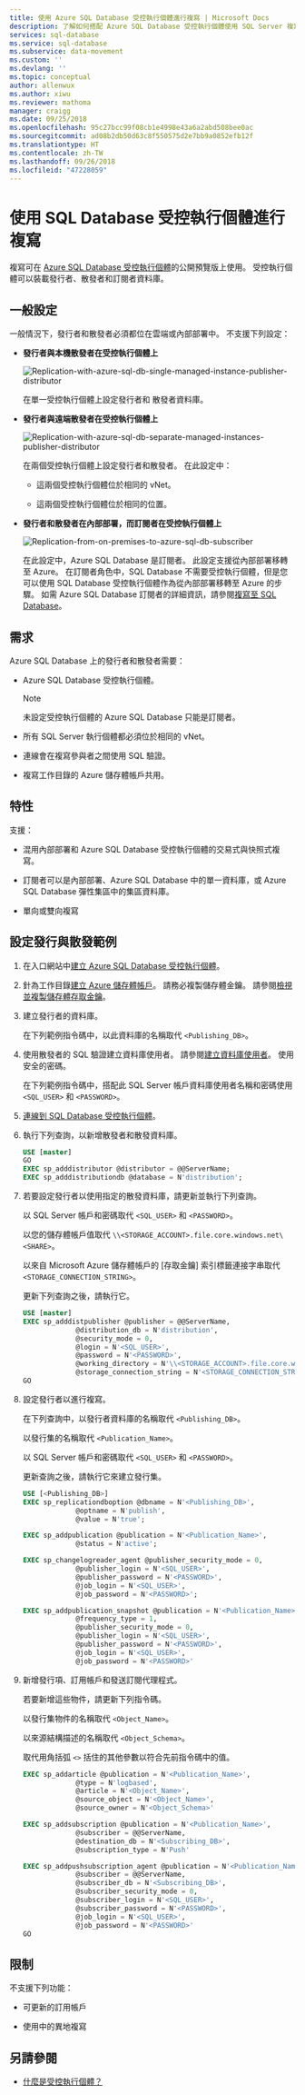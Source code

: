 ```yaml
---
title: 使用 Azure SQL Database 受控執行個體進行複寫 | Microsoft Docs
description: 了解如何搭配 Azure SQL Database 受控執行個體使用 SQL Server 複寫
services: sql-database
ms.service: sql-database
ms.subservice: data-movement
ms.custom: ''
ms.devlang: ''
ms.topic: conceptual
author: allenwux
ms.author: xiwu
ms.reviewer: mathoma
manager: craigg
ms.date: 09/25/2018
ms.openlocfilehash: 95c27bcc99f08cb1e4998e43a6a2abd508bee0ac
ms.sourcegitcommit: ad08b2db50d63c8f550575d2e7bb9a0852efb12f
ms.translationtype: HT
ms.contentlocale: zh-TW
ms.lasthandoff: 09/26/2018
ms.locfileid: "47228059"
---
```

# <a name="replication-with-sql-database-managed-instance"></a>使用 SQL Database 受控執行個體進行複寫

複寫可在 [Azure SQL Database 受控執行個體](sql-database-managed-instance.md)的公開預覽版上使用。 受控執行個體可以裝載發行者、散發者和訂閱者資料庫。

## <a name="common-configurations"></a>一般設定

一般情況下，發行者和散發者必須都位在雲端或內部部署中。 不支援下列設定：

- **發行者與本機散發者在受控執行個體上**

   ![Replication-with-azure-sql-db-single-managed-instance-publisher-distributor](./media/replication-with-sql-database-managed-instance/01-single-instance-asdbmi-pubdist.png)

   在單一受控執行個體上設定發行者和 散發者資料庫。

- **發行者與遠端散發者在受控執行個體上**

   ![Replication-with-azure-sql-db-separate-managed-instances-publisher-distributor](./media/replication-with-sql-database-managed-instance/02-separate-instances-asdbmi-pubdist.png)

   在兩個受控執行個體上設定發行者和散發者。 在此設定中：

  - 這兩個受控執行個體位於相同的 vNet。

  - 這兩個受控執行個體位於相同的位置。

- **發行者和散發者在內部部署，而訂閱者在受控執行個體上**

   ![Replication-from-on-premises-to-azure-sql-db-subscriber](./media/replication-with-sql-database-managed-instance/03-azure-sql-db-subscriber.png)

   在此設定中，Azure SQL Database 是訂閱者。 此設定支援從內部部署移轉至 Azure。 在訂閱者角色中，SQL Database 不需要受控執行個體，但是您可以使用 SQL Database 受控執行個體作為從內部部署移轉至 Azure 的步驟。 如需 Azure SQL Database 訂閱者的詳細資訊，請參閱[複寫至 SQL Database](replication-to-sql-database.md)。

## <a name="requirements"></a>需求

Azure SQL Database 上的發行者和散發者需要：

- Azure SQL Database 受控執行個體。

   >[!NOTE]
   >未設定受控執行個體的 Azure SQL Database 只能是訂閱者。

- 所有 SQL Server 執行個體都必須位於相同的 vNet。

- 連線會在複寫參與者之間使用 SQL 驗證。

- 複寫工作目錄的 Azure 儲存體帳戶共用。

## <a name="features"></a>特性

支援：

- 混用內部部署和 Azure SQL Database 受控執行個體的交易式與快照式複寫。

- 訂閱者可以是內部部署、Azure SQL Database 中的單一資料庫，或 Azure SQL Database 彈性集區中的集區資料庫。

- 單向或雙向複寫

## <a name="configure-publishing-and-distribution-example"></a>設定發行與散發範例

1. 在入口網站中[建立 Azure SQL Database 受控執行個體](http://docs.microsoft.com/azure/sql-database/sql-database-managed-instance-create-tutorial-portal)。

1. 針為工作目錄[建立 Azure 儲存體帳戶](http://docs.microsoft.com/azure/storage/common/storage-create-storage-account#create-a-storage-account)。 請務必複製儲存體金鑰。 請參閱[檢視並複製儲存體存取金鑰](http://docs.microsoft.com/azure/storage/common/storage-create-storage-account#manage-your-storage-access-keys)。

1. 建立發行者的資料庫。

   在下列範例指令碼中，以此資料庫的名稱取代 `<Publishing_DB>`。

1. 使用散發者的 SQL 驗證建立資料庫使用者。 請參閱[建立資料庫使用者](http://docs.microsoft.com/azure/sql-database/sql-database-security-tutorial#creating-database-users)。 使用安全的密碼。

   在下列範例指令碼中，搭配此 SQL Server 帳戶資料庫使用者名稱和密碼使用 `<SQL_USER>` 和 `<PASSWORD>`。

1. [連線到 SQL Database 受控執行個體](http://docs.microsoft.com/azure/sql-database/sql-database-connect-query-ssms)。

1. 執行下列查詢，以新增散發者和散發資料庫。

   ```sql
   USE [master]
   GO
   EXEC sp_adddistributor @distributor = @@ServerName;
   EXEC sp_adddistributiondb @database = N'distribution';
   ```

1. 若要設定發行者以使用指定的散發資料庫，請更新並執行下列查詢。

   以 SQL Server 帳戶和密碼取代 `<SQL_USER>` 和 `<PASSWORD>`。

   以您的儲存體帳戶值取代 `\\<STORAGE_ACCOUNT>.file.core.windows.net\<SHARE>`。  

   以來自 Microsoft Azure 儲存體帳戶的 [存取金鑰] 索引標籤連接字串取代 `<STORAGE_CONNECTION_STRING>`。

   更新下列查詢之後，請執行它。 

   ```sql
   USE [master]
   EXEC sp_adddistpublisher @publisher = @@ServerName,
                @distribution_db = N'distribution',
                @security_mode = 0,
                @login = N'<SQL_USER>',
                @password = N'<PASSWORD>',
                @working_directory = N'\\<STORAGE_ACCOUNT>.file.core.windows.net\<SHARE>',
                @storage_connection_string = N'<STORAGE_CONNECTION_STRING>';
   GO
   ```

1. 設定發行者以進行複寫。 

    在下列查詢中，以發行者資料庫的名稱取代 `<Publishing_DB>`。

    以發行集的名稱取代 `<Publication_Name>`。

    以 SQL Server 帳戶和密碼取代 `<SQL_USER>` 和 `<PASSWORD>`。

    更新查詢之後，請執行它來建立發行集。

   ```sql
   USE [<Publishing_DB>]
   EXEC sp_replicationdboption @dbname = N'<Publishing_DB>',
                @optname = N'publish',
                @value = N'true';

   EXEC sp_addpublication @publication = N'<Publication_Name>',
                @status = N'active';

   EXEC sp_changelogreader_agent @publisher_security_mode = 0,
                @publisher_login = N'<SQL_USER>',
                @publisher_password = N'<PASSWORD>',
                @job_login = N'<SQL_USER>',
                @job_password = N'<PASSWORD>';

   EXEC sp_addpublication_snapshot @publication = N'<Publication_Name>',
                @frequency_type = 1,
                @publisher_security_mode = 0,
                @publisher_login = N'<SQL_USER>',
                @publisher_password = N'<PASSWORD>',
                @job_login = N'<SQL_USER>',
                @job_password = N'<PASSWORD>'
   ```

1. 新增發行項、訂用帳戶和發送訂閱代理程式。 

   若要新增這些物件，請更新下列指令碼。

   以發行集物件的名稱取代 `<Object_Name>`。

   以來源結構描述的名稱取代 `<Object_Schema>`。 

   取代用角括弧 `<>` 括住的其他參數以符合先前指令碼中的值。 

   ```sql
   EXEC sp_addarticle @publication = N'<Publication_Name>',
                @type = N'logbased',
                @article = N'<Object_Name>',
                @source_object = N'<Object_Name>',
                @source_owner = N'<Object_Schema>'

   EXEC sp_addsubscription @publication = N'<Publication_Name>',
                @subscriber = @@ServerName,
                @destination_db = N'<Subscribing_DB>',
                @subscription_type = N'Push'

   EXEC sp_addpushsubscription_agent @publication = N'<Publication_Name>',
                @subscriber = @@ServerName,
                @subscriber_db = N'<Subscribing_DB>',
                @subscriber_security_mode = 0,
                @subscriber_login = N'<SQL_USER>',
                @subscriber_password = N'<PASSWORD>',
                @job_login = N'<SQL_USER>', 
                @job_password = N'<PASSWORD>'
   GO
   ```

## <a name="limitations"></a>限制

不支援下列功能：

- 可更新的訂用帳戶

- 使用中的異地複寫

## <a name="see-also"></a>另請參閱

- [什麼是受控執行個體？](http://docs.microsoft.com/azure/sql-database/sql-database-managed-instance)
